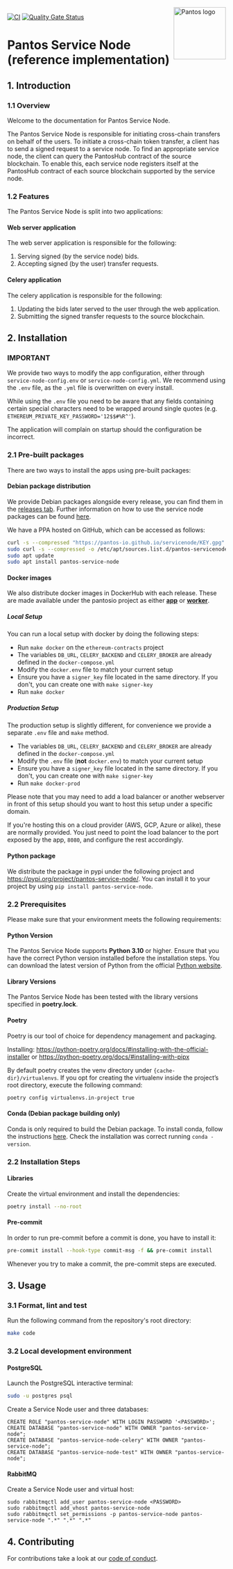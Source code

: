<img src="https://raw.githubusercontent.com/pantos-io/servicenode/img/pantos-logo-full.svg" alt="Pantos logo" align="right" width="120" />

[![CI](https://github.com/pantos-io/servicenode/actions/workflows/ci.yaml/badge.svg?branch=main)](https://github.com/pantos-io/servicenode/actions/workflows/ci.yaml) 
[![Quality Gate Status](https://sonarcloud.io/api/project_badges/measure?project=pantos-io_servicenode&metric=alert_status)](https://sonarcloud.io/summary/new_code?id=pantos-io_servicenode)



# Pantos Service Node (reference implementation)

## 1. Introduction

### 1.1 Overview

Welcome to the documentation for Pantos Service Node. 

The Pantos Service Node is responsible for initiating cross-chain transfers on behalf of the users. To initiate a cross-chain token transfer, a client has to send a signed request to a service node. To find an appropriate service node, the client can query the PantosHub contract of the source blockchain. To enable this, each service node registers itself at the PantosHub contract of each source blockchain supported by the service node.

### 1.2 Features

The Pantos Service Node is split into two applications:

#### Web server application

The web server application is responsible for the following:

1. Serving signed (by the service node) bids.
2. Accepting signed (by the user) transfer requests.

#### Celery application

The celery application is responsible for the following:

1. Updating the bids later served to the user through the web application.
2. Submitting the signed transfer requests to the source blockchain.

## 2. Installation

### IMPORTANT ###

We provide two ways to modify the app configuration, either through `service-node-config.env` or `service-node-config.yml`. We recommend using the `.env` file, as the `.yml` file is overwritten on every install.

While using the `.env` file you need to be aware that any fields containing certain special characters need to be wrapped around single quotes (e.g. `ETHEREUM_PRIVATE_KEY_PASSWORD='12$$#%R^'`).

The application will complain on startup should the configuration be incorrect.

### 2.1 Pre-built packages

There are two ways to install the apps using pre-built packages:

#### Debian package distribution

We provide Debian packages alongside every release, you can find them in the [releases tab](https://github.com/pantos-io/servicenode/releases). Further information on how to use the service node packages can be found [here](https://pantos.gitbook.io/technical-documentation/general/service-node).

We have a PPA hosted on GitHub, which can be accessed as follows:

```bash
curl -s --compressed "https://pantos-io.github.io/servicenode/KEY.gpg" | gpg --dearmor | sudo tee /etc/apt/trusted.gpg.d/servicenode.gpg >/dev/null
sudo curl -s --compressed -o /etc/apt/sources.list.d/pantos-servicenode.list "https://pantos-io.github.io/servicenode/pantos-servicenode.list"
sudo apt update
sudo apt install pantos-service-node
```

#### Docker images

We also distribute docker images in DockerHub with each release. These are made available under the pantosio project as either [**app**](https://hub.docker.com/r/pantosio/service-node-app) or [**worker**](https://hub.docker.com/r/pantosio/service-node-worker).

##### Local Setup

You can run a local setup with docker by doing the following steps:

- Run `make docker` on the `ethereum-contracts` project
- The variables `DB_URL`, `CELERY_BACKEND` and `CELERY_BROKER` are already defined in the `docker-compose.yml`
- Modify the `docker.env` file to match your current setup
- Ensure you have a `signer_key` file located in the same directory. If you don't, you can create one with `make signer-key`
- Run `make docker`

##### Production Setup

The production setup is slightly different, for convenience we provide a separate `.env` file and `make` method.

- The variables `DB_URL`, `CELERY_BACKEND` and `CELERY_BROKER` are already defined in the `docker-compose.yml`
- Modify the `.env` file (**not** `docker.env`) to match your current setup
- Ensure you have a `signer_key` file located in the same directory. If you don't, you can create one with `make signer-key`
- Run `make docker-prod`

Please note that you may need to add a load balancer or another webserver in front of this setup should you want to host this setup under a specific domain.

If you're hosting this on a cloud provider (AWS, GCP, Azure or alike), these are normally provided. You just need to point the load balancer to the port exposed by the app, `8080`, and configure the rest accordingly.

#### Python package

We distribute the package in pypi under the following project and https://pypi.org/project/pantos-service-node/. You can install it to your project by using `pip install pantos-service-node`.

### 2.2 Prerequisites

Please make sure that your environment meets the following requirements:

#### Python Version

The Pantos Service Node supports **Python 3.10** or higher. Ensure that you have the correct Python version installed before the installation steps. You can download the latest version of Python from the official [Python website](https://www.python.org/downloads/).

#### Library Versions

The Pantos Service Node has been tested with the library versions specified in **poetry.lock**.

#### Poetry

Poetry is our tool of choice for dependency management and packaging.

Installing: 
https://python-poetry.org/docs/#installing-with-the-official-installer
or
https://python-poetry.org/docs/#installing-with-pipx

By default poetry creates the venv directory under ```{cache-dir}/virtualenvs```. If you opt for creating the virtualenv inside the project’s root directory, execute the following command:
```bash
poetry config virtualenvs.in-project true
```

#### Conda (Debian package building only)

Conda is only required to build the Debian package. To install conda, follow the instructions [here](https://docs.conda.io/projects/conda/en/latest/user-guide/install/linux.html). Check the installation was correct running `conda -version`.


### 2.2  Installation Steps

#### Libraries

Create the virtual environment and install the dependencies:

```bash
poetry install --no-root
```

#### Pre-commit

In order to run pre-commit before a commit is done, you have to install it:

```bash
pre-commit install --hook-type commit-msg -f && pre-commit install
```

Whenever you try to make a commit, the pre-commit steps are executed.

## 3. Usage

### 3.1 Format, lint and test

Run the following command from the repository's root directory:

```bash
make code
```

### 3.2 Local development environment

#### PostgreSQL

Launch the PostgreSQL interactive terminal:

```bash
sudo -u postgres psql
```

Create a Service Node user and three databases:

```
CREATE ROLE "pantos-service-node" WITH LOGIN PASSWORD '<PASSWORD>';
CREATE DATABASE "pantos-service-node" WITH OWNER "pantos-service-node";
CREATE DATABASE "pantos-service-node-celery" WITH OWNER "pantos-service-node";
CREATE DATABASE "pantos-service-node-test" WITH OWNER "pantos-service-node";
```

#### RabbitMQ

Create a Service Node user and virtual host:

```
sudo rabbitmqctl add_user pantos-service-node <PASSWORD>
sudo rabbitmqctl add_vhost pantos-service-node
sudo rabbitmqctl set_permissions -p pantos-service-node pantos-service-node ".*" ".*" ".*"
```

## 4. Contributing

For contributions take a look at our [code of conduct](CODE_OF_CONDUCT.md).